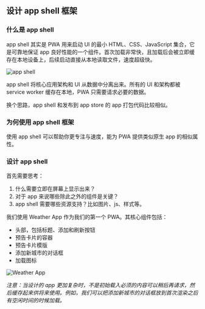 ## 设计 app shell 框架

### 什么是 app shell

app shell 其实是 PWA 用来启动 UI 的最小 HTML、CSS、JavaScript 集合，它是可靠地保证 app 良好性能的一个组件。首次加载非常快，且加载后会被立即缓存在本地设备上，后续启动直接从本地读取文件，速度超级快。

![app shell](https://codelabs.developers.google.com/codelabs/your-first-pwapp/img/156b5e3cc8373d55.png)

app shell 将核心应用架构和 UI 从数据中分离出来。所有的 UI 和架构都被 service worker 缓存在本地，PWA 只需要请求必要的数据。

换个思路，app shell 和发布到 app store 的 app 打包代码比较相似。

### 为何使用 app shell 框架

使用 app shell 可以帮助你更专注与速度，能为 PWA 提供类似原生 app 的相似属性。

### 设计 app shell

首先需要思考：

1. 什么需要立即在屏幕上显示出来？
1. 对于 app 来说哪些除此之外的组件是关键？
1. app shell 需要哪些资源支持？比如图片、js、样式等。

我们使用 Weather App 作为我们的第一个 PWA。其核心组件包括：

- 头部，包括标题、添加和刷新按钮
- 预告卡片的容器
- 预告卡片模版
- 添加新城市的对话框
- 加载图标

![Weather App](https://codelabs.developers.google.com/codelabs/your-first-pwapp/img/166c3b4982e4a0ad.png)

*注意：当设计的 app 更加复杂时，不是初始载入必须的内容可以稍后再请求，然后缓存起来供将来使用。例如，我们可以把添加新城市的对话框放到首次渲染之后有空闲时间的时候加载。*
